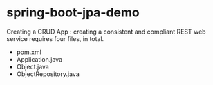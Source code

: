 # spring-boot-jpa-demo


Creating a CRUD App :
  creating a consistent and compliant REST web service requires four files, in total.

 * pom.xml
 * Application.java
 * Object.java
 * ObjectRepository.java
	
